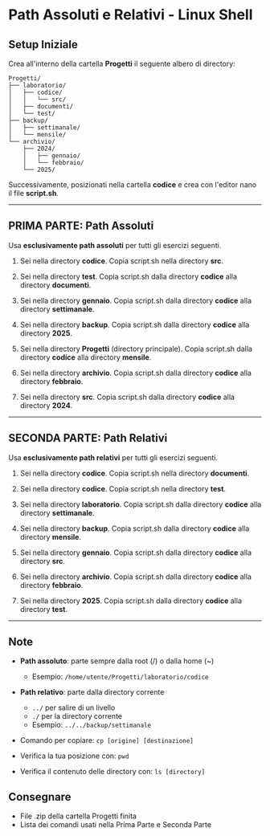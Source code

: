 # Path Assoluti e Relativi - Linux Shell

## Setup Iniziale
Crea all'interno della cartella **Progetti** il seguente albero di directory:

```
Progetti/
├── laboratorio/
│   ├── codice/
│   │   └── src/
│   ├── documenti/
│   └── test/
├── backup/
│   ├── settimanale/
│   └── mensile/
└── archivio/
    ├── 2024/
    │   ├── gennaio/
    │   └── febbraio/
    └── 2025/
```

Successivamente, posizionati nella cartella **codice** e crea con l'editor nano il file **script.sh**.

---

## PRIMA PARTE: Path Assoluti

Usa **esclusivamente path assoluti** per tutti gli esercizi seguenti.

1. Sei nella directory **codice**. Copia script.sh nella directory **src**.

2. Sei nella directory **test**. Copia script.sh dalla directory **codice** alla directory **documenti**.

3. Sei nella directory **gennaio**. Copia script.sh dalla directory **codice** alla directory **settimanale**.

4. Sei nella directory **backup**. Copia script.sh dalla directory **codice** alla directory **2025**.

5. Sei nella directory **Progetti** (directory principale). Copia script.sh dalla directory **codice** alla directory **mensile**.

6. Sei nella directory **archivio**. Copia script.sh dalla directory **codice** alla directory **febbraio**.

7. Sei nella directory **src**. Copia script.sh dalla directory **codice** alla directory **2024**.

---

## SECONDA PARTE: Path Relativi

Usa **esclusivamente path relativi** per tutti gli esercizi seguenti.

1. Sei nella directory **codice**. Copia script.sh nella directory **documenti**.

2. Sei nella directory **codice**. Copia script.sh nella directory **test**.

3. Sei nella directory **laboratorio**. Copia script.sh dalla directory **codice** alla directory **settimanale**.

4. Sei nella directory **backup**. Copia script.sh dalla directory **codice** alla directory **mensile**.

5. Sei nella directory **gennaio**. Copia script.sh dalla directory **codice** alla directory **src**.

6. Sei nella directory **archivio**. Copia script.sh dalla directory **codice** alla directory **febbraio**.

7. Sei nella directory **2025**. Copia script.sh dalla directory **codice** alla directory **test**.

---

## Note

- **Path assoluto**: parte sempre dalla root (/) o dalla home (~)
  - Esempio: `/home/utente/Progetti/laboratorio/codice`
  
- **Path relativo**: parte dalla directory corrente
  - `../` per salire di un livello
  - `./` per la directory corrente
  - Esempio: `../../backup/settimanale`
    
- Comando per copiare: `cp [origine] [destinazione]`

- Verifica la tua posizione con: `pwd`

- Verifica il contenuto delle directory con: `ls [directory]`

## Consegnare
- File .zip della cartella Progetti finita
- Lista dei comandi usati nella Prima Parte e Seconda Parte
